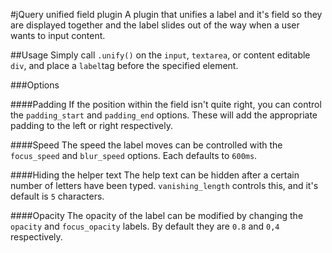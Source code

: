 #jQuery unified field plugin
A plugin that unifies a label and it's field so they are displayed together and the label slides out of the way when a user wants to input content.

##Usage
Simply call `.unify()` on the `input`, `textarea`, or content editable `div`, and place a `label`tag before the specified element.

###Options

####Padding
If the position within the field isn't quite right, you can control the
`padding_start` and `padding_end` options.  These will add the appropriate
padding to the left or right respectively.

####Speed
The speed the label moves can be controlled with the `focus_speed` and
`blur_speed` options.  Each defaults to `600ms`.

####Hiding the helper text
The help text can be hidden after a certain number of letters have been
typed.  `vanishing_length` controls this, and it's default is `5`
characters.

####Opacity
The opacity of the label can be modified by changing the `opacity` and
`focus_opacity` labels.  By default they are `0.8` and `0,4`
respectively.

